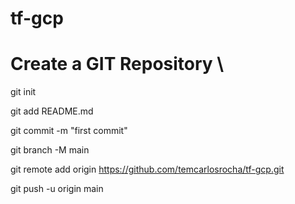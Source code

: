 # tf-gcp

# Create a GIT Repository \

git init

git add README.md

git commit -m "first commit"
 
git branch -M main

git remote add origin https://github.com/temcarlosrocha/tf-gcp.git

git push -u origin main
